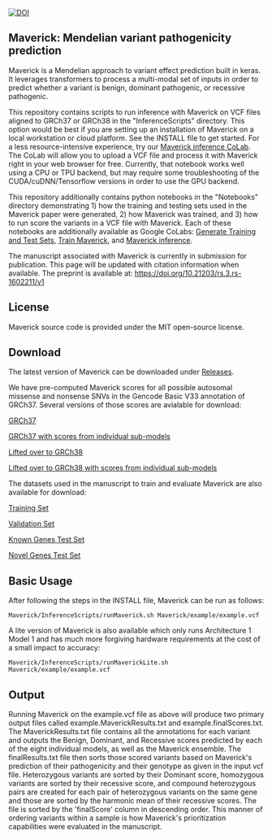 [![DOI](https://zenodo.org/badge/468339108.svg)](https://zenodo.org/badge/latestdoi/468339108)
## Maverick: Mendelian variant pathogenicity prediction

Maverick is a Mendelian approach to variant effect prediction built in keras. It leverages transformers to process a multi-modal set of inputs in order to predict whether a variant is benign, dominant pathogenic, or recessive pathogenic. 

This repository contains scripts to run inference with Maverick on VCF files aligned to GRCh37 or GRCh38 in the "InferenceScripts" directory. This option would be best if you are setting up an installation of Maverick on a local workstation or cloud platform. See the INSTALL file to get started. For a less resource-intensive experience, try our [Maverick inference CoLab](https://colab.research.google.com/drive/1JyifjHLEWQesKzuCpDFZJoXNKJhg-4z8?usp=sharing). The CoLab will allow you to upload a VCF file and process it with Maverick right in your web browser for free. Currently, that notebook works well using a CPU or TPU backend, but may require some troubleshooting of the CUDA/cuDNN/Tensorflow versions in order to use the GPU backend.

This repository additionally contains python notebooks in the "Notebooks" directory demonstrating 1) how the training and testing sets used in the Maverick paper were generated, 2) how Maverick was trained, and 3) how to run score the variants in a VCF file with Maverick. Each of these notebooks are additionally available as Google CoLabs: [Generate Training and Test Sets](https://colab.research.google.com/drive/15FbOCsJ00j894PUBYdeCRDYpLMct8Wvv?usp=sharing), [Train Maverick](https://colab.research.google.com/drive/1bEjmt91epid9u_HqUfq5kor1uFg7OJ1z?usp=sharing), and [Maverick inference](https://colab.research.google.com/drive/1JyifjHLEWQesKzuCpDFZJoXNKJhg-4z8?usp=sharing).

The manuscript associated with Maverick is currently in submission for publication. This page will be updated with citation information when available. The preprint is available at: <https://doi.org/10.21203/rs.3.rs-1602211/v1>

## License

Maverick source code is provided under the MIT open-source license. 

## Download

The latest version of Maverick can be downloaded under [Releases](https://github.com/ZuchnerLab/Maverick/releases/).

We have pre-computed Maverick scores for all possible autosomal missense and nonsense SNVs in the Gencode Basic V33 annotation of GRCh37. Several versions of those scores are avialable for download: 

[GRCh37](https://zuchnerlab.s3.amazonaws.com/VariantPathogenicity/MAVERICK/MaverickResults_allSNVs_GRCh37.txt.gz)

[GRCh37 with scores from individual sub-models](https://zuchnerlab.s3.amazonaws.com/VariantPathogenicity/MAVERICK/MaverickResults_allSNVs_GRCh37_withIndividualModelScores.txt.gz)

[Lifted over to GRCh38](https://zuchnerlab.s3.amazonaws.com/VariantPathogenicity/MAVERICK/MaverickResults_allSNVs_GRCh38LiftOver.txt.gz)

[Lifted over to GRCh38 with scores from individual sub-models](https://zuchnerlab.s3.amazonaws.com/VariantPathogenicity/MAVERICK/MaverickResults_allSNVs_GRCh38LiftOver_withIndividualModelScores.txt.gz)

The datasets used in the manuscript to train and evaluate Maverick are also available for download:

[Training Set](https://zuchnerlab.s3.amazonaws.com/VariantPathogenicity/MAVERICK/Maverick_trainingSet.txt.gz)

[Validation Set](https://zuchnerlab.s3.amazonaws.com/VariantPathogenicity/MAVERICK/Maverick_validationSet.txt.gz)

[Known Genes Test Set](https://zuchnerlab.s3.amazonaws.com/VariantPathogenicity/MAVERICK/Maverick_knownGenesSet.txt.gz)

[Novel Genes Test Set](https://zuchnerlab.s3.amazonaws.com/VariantPathogenicity/MAVERICK/Maverick_novelGenesSet.txt.gz)


## Basic Usage

After following the steps in the INSTALL file, Maverick can be run as follows:
```
Maverick/InferenceScripts/runMaverick.sh Maverick/example/example.vcf
```

A lite version of Maverick is also available which only runs Architecture 1 Model 1 and has much more forgiving hardware requirements at the cost of a small impact to accuracy:
```
Maverick/InferenceScripts/runMaverickLite.sh Maverick/example/example.vcf
```

## Output

Running Maverick on the example.vcf file as above will produce two primary output files called example.MaverickResults.txt and example.finalScores.txt. The MaverickResults.txt file contains all the annotations for each variant and outputs the Benign, Dominant, and Recessive scores predicted by each of the eight individual models, as well as the Maverick ensemble. The finalResults.txt file then sorts those scored variants based on Maverick's prediction of their pathogenicity and their genotype as given in the input vcf file. Heterozygous variants are sorted by their Dominant score, homozygous variants are sorted by their recessive score, and compound heterozygous pairs are created for each pair of heterozygous variants on the same gene and those are sorted by the harmonic mean of their recessive scores. The file is sorted by the 'finalScore' column in descending order. This manner of ordering variants within a sample is how Maverick's prioritization capabilities were evaluated in the manuscript. 
